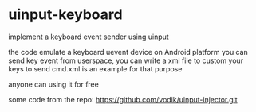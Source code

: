 # uinput-keyboard
implement a keyboard event sender using uinput

the code emulate a keyboard uevent device on Android platform
you can send key event from userspace,
you can write a xml file to custom your keys to send
cmd.xml is an example for that purpose

anyone can using it for free

some code from the repo:
https://github.com/vodik/uinput-injector.git
